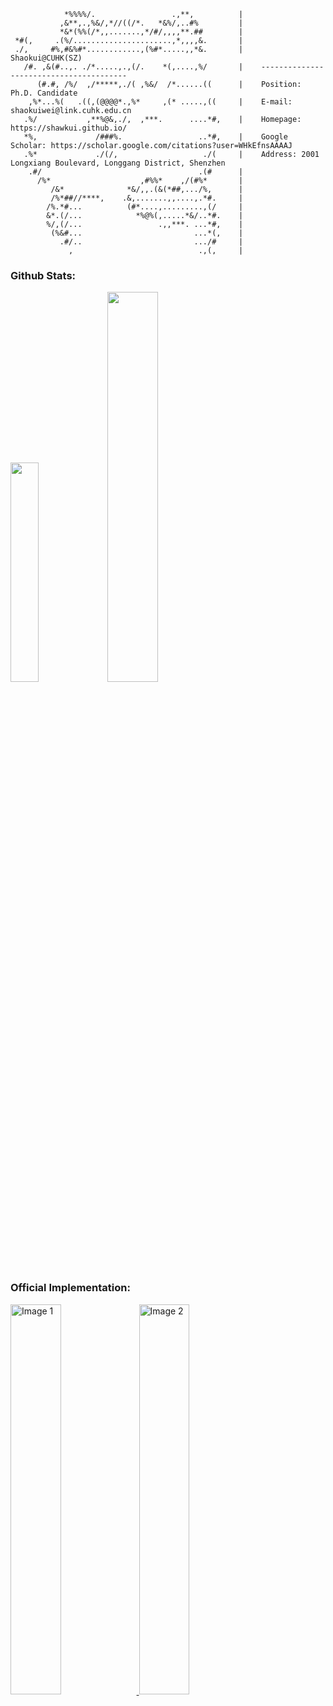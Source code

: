                 *%%%%/.                 .,**,          |
               ,&**,.,%&/,*//((/*.   *&%/,..#%         |
               *&*(%%(/*,,.......,*/#/,,,,**.##        |
     *#(,     .(%/......................,*,,,,&.       |
     ./,     #%,#&%#*............,(%#*.....,,*&.       |    Shaokui@CUHK(SZ)
       /#. ,&(#..,. ./*.....,.,(/.    *(,....,%/       |    ----------------------------------------
          (#.#, /%/  ,/*****,./( ,%&/  /*......((      |    Position: Ph.D. Candidate
        ,%*...%(   .((,(@@@@*.,%*     ,(* .....,((     |    E-mail: shaokuiwei@link.cuhk.edu.cn
       .%/           ,**%@&,./,  ,***.      ....*#,    |    Homepage: https://shawkui.github.io/
       *%,             /###%.                 ..*#,    |    Google Scholar: https://scholar.google.com/citations?user=WHkEfnsAAAAJ
       .%*             ./(/,                   ./(     |    Address: 2001 Longxiang Boulevard, Longgang District, Shenzhen
        .#/                                   .(#      |
          /%*                    ,#%%*    ,/(#%*       |
             /&*              *&/,,.(&(*##,.../%,      |
             /%*##//****,    .&,.......,,....,.*#.     |
            /%.*#...          (#*....,.........,(/     |
            &*.(/...            *%@%(,.....*&/..*#.    |
            %/,(/...                 .,,***. ...*#,    |
             (%&#...                         ...*(,    |
               .#/..                         .../#     |
                 ,                            .,(,     |
                                                            

                                                
### Github Stats:
<p float="left">
  <img src="https://github-readme-stats.vercel.app/api/top-langs/?username=shawkui&theme=swift&show_icons=true&hide_border=true&layout=compact" style="width: 30%; display: inline-block;"  />
  <img src="https://github-readme-stats.vercel.app/api?username=shawkui&theme=swift&show_icons=true&hide_border=true&count_private=true"style="width: 40%; display: inline-block;"  /> 
</p>
                                                                                
### Official Implementation:
<p float="left">
  <a href="https://github.com/shawkui/MP_Fair_Regression">
  <img src="https://github-readme-stats.vercel.app/api/pin/?username=shawkui&theme=swift&repo=MP_Fair_Regression&show_owner=true&description_lines_count=2" alt="Image 1" style="width: 40%; display: inline-block;" />
</a>
<a href="https://github.com/SCLBD/BackdoorBench">
  <img src="https://github-readme-stats.vercel.app/api/pin/?username=SCLBD&theme=swift&repo=BackdoorBench&show_owner=true&description_lines_count=2" alt="Image 2" style="width: 40%; display: inline-block;" />
</a>
</p>


